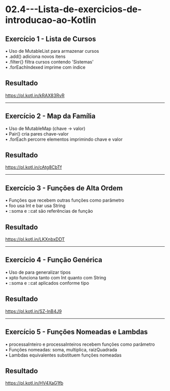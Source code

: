# 02.4---Lista-de-exercicios-de-introducao-ao-Kotlin

 ## Exercício 1 - Lista de Cursos
• Uso de MutableList para armazenar cursos  
• .add() adiciona novos itens  
• .filter{} filtra cursos contendo 'Sistemas'  
• .forEachIndexed imprime com índice  

## Resultado 
https://pl.kotl.in/kRAX83RvR

-----------------------

## Exercício 2 - Map da Família
• Uso de MutableMap (chave -> valor)  
• Pair() cria pares chave-valor  
• .forEach percorre elementos imprimindo chave e valor  

## Resultado
https://pl.kotl.in/cAtg8CbTf

------------------------

## Exercício 3 - Funções de Alta Ordem
• Funções que recebem outras funções como parâmetro  
• foo usa Int e bar usa String  
• ::soma e ::cat são referências de função  

## Resultado
https://pl.kotl.in/LKXnbxDDT

------------------------

## Exercício 4 - Função Genérica
• Uso de para generalizar tipos  
• xpto funciona tanto com Int quanto com String  
• ::soma e ::cat aplicados conforme tipo  

## Resultado
https://pl.kotl.in/SZ-lnB4J9

-------------------------

## Exercício 5 - Funções Nomeadas e Lambdas
• processaInteiro e processaInteiros recebem funções como parâmetro  
• Funções nomeadas: soma, multiplica, raizQuadrada  
• Lambdas equivalentes substituem funções nomeadas  

## Resultado
https://pl.kotl.in/HV4XaG1fb

